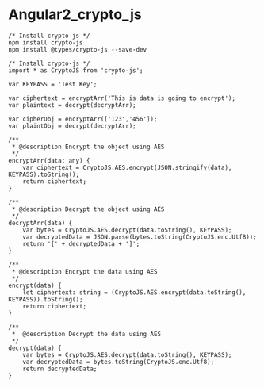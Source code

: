 # Angular2_crypto_js

	/* Install crypto-js */
	npm install crypto-js
    npm install @types/crypto-js --save-dev
	
	/* Install crypto-js */
	import * as CryptoJS from 'crypto-js';
	
	var KEYPASS = 'Test Key';
	
	var ciphertext = encryptArr('This is data is going to encrypt');
	var plaintext = decrypt(decryptArr);
	
	var cipherObj = encryptArr(['123','456']);
	var plaintObj = decrypt(decryptArr);
	
	/**
     * @description Encrypt the object using AES
     */
	encryptArr(data: any) {
        var ciphertext = CryptoJS.AES.encrypt(JSON.stringify(data), KEYPASS).toString();
        return ciphertext;
    }

    /**
     * @description Decrypt the object using AES
     */
    decryptArr(data) {
        var bytes = CryptoJS.AES.decrypt(data.toString(), KEYPASS);
        var decryptedData = JSON.parse(bytes.toString(CryptoJS.enc.Utf8));
        return '[' + decryptedData + ']';
    }

    /**
     * @description Encrypt the data using AES
     */
    encrypt(data) {
        let ciphertext: string = (CryptoJS.AES.encrypt(data.toString(), KEYPASS)).toString();
        return ciphertext;
    }

    /**
     *  @description Decrypt the data using AES
     */
    decrypt(data) {
        var bytes = CryptoJS.AES.decrypt(data.toString(), KEYPASS);
        var decryptedData = bytes.toString(CryptoJS.enc.Utf8);
        return decryptedData;
    }
